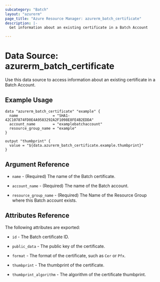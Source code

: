 ```yaml
---
subcategory: "Batch"
layout: "azurerm"
page_title: "Azure Resource Manager: azurerm_batch_certificate"
description: |-
  Get information about an existing certificate in a Batch Account

---
```


# Data Source: azurerm_batch_certificate

Use this data source to access information about an existing certificate in a Batch Account.

## Example Usage

```hcl
data "azurerm_batch_certificate" "example" {
  name                = "SHA1-42C107874FD0E4A9583292A2F1098E8FE4B2EDDA"
  account_name        = "examplebatchaccount"
  resource_group_name = "example"
}

output "thumbprint" {
  value = "${data.azurerm_batch_certificate.example.thumbprint}"
}
```

## Argument Reference

* `name` - (Required) The name of the Batch certificate.

* `account_name` - (Required) The name of the Batch account.

* `resource_group_name` - (Required) The Name of the Resource Group where this Batch account exists.

## Attributes Reference

The following attributes are exported:

* `id` - The Batch certificate ID.

* `public_data` - The public key of the certificate.

* `format` - The format of the certificate, such as `Cer` or `Pfx`.

* `thumbprint` - The thumbprint of the certificate.

* `thumbprint_algorithm` - The algorithm of the certificate thumbprint.
